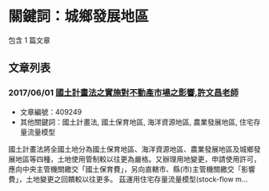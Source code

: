 # 關鍵詞：城鄉發展地區

包含 1 篇文章

## 文章列表

### 2017/06/01 [國土計畫法之實施對不動產市場之影響,許文昌老師](../../articles/409249_%E5%9C%8B%E5%9C%9F%E8%A8%88%E7%95%AB%E6%B3%95%E4%B9%8B%E5%AF%A6%E6%96%BD%E5%B0%8D%E4%B8%8D%E5%8B%95%E7%94%A2%E5%B8%82%E5%A0%B4%E4%B9%8B%E5%BD%B1%E9%9F%BF%2C%E8%A8%B1%E6%96%87%E6%98%8C%E8%80%81%E5%B8%AB.md)
- 文章編號：409249
- 其他關鍵詞：國土計畫法, 國土保育地區, 海洋資源地區, 農業發展地區, 住宅存量流量模型

國土計畫法將全國土地分為國土保育地區、海洋資源地區、農業發展地區及城鄉發展地區等四種，土地使用管制較以往更為嚴格。又辦理用地變更，申請使用許可，應向中央主管機關繳交「國土保育費」，另向直轄市、縣(市)主管機關繳交「影響費」，土地變更之回饋較以往更多。 茲運用住宅存量流量模型(stock-flow m...
